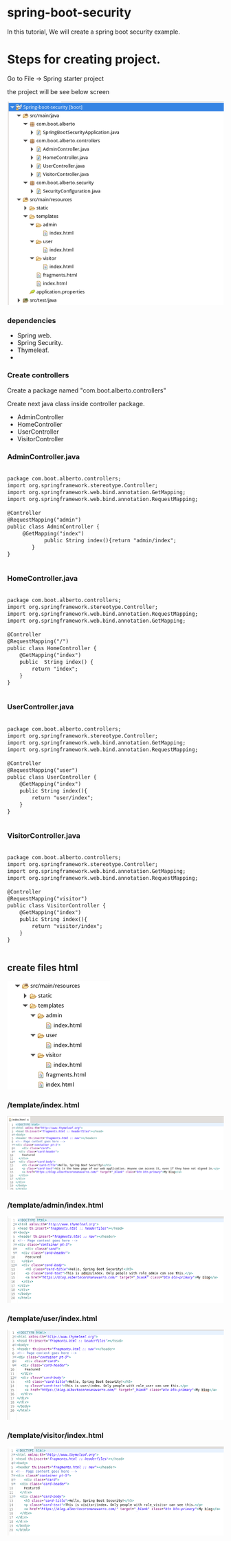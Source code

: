 # spring-boot-security
<p>In this tutorial, We will create a spring boot security example.</p>
<h1>Steps for creating project.</h1>
<p> Go to File -> Spring starter project</p>
<p>the project will be see below screen</p>

![security_01](Pictures/security_01.png)
<h3>dependencies</h3>
<ul>
 <li>Spring web.</li>
 <li>Spring Security.</li>
 <li>Thymeleaf.<li>
</ul>
<h3>Create controllers</h3>
<p>Create a package named "com.boot.alberto.controllers"</p>
<p>Create next java class inside controller package.</p>
<ul>
    <li>AdminController</li>
    <li>HomeController</li>
    <li>UserController</li>
    <li>VisitorController</li>
</ul>
<h3>AdminController.java</h3>



<pre>
    <code>
package com.boot.alberto.controllers;
import org.springframework.stereotype.Controller;
import org.springframework.web.bind.annotation.GetMapping;
import org.springframework.web.bind.annotation.RequestMapping;

@Controller
@RequestMapping("admin")
public class AdminController {
	 @GetMapping("index")
	 		public String index(){return "admin/index";
	    }
}
    </code>
</pre>

<h3>HomeController.java</h3>

<pre>
    <code>
package com.boot.alberto.controllers;
import org.springframework.stereotype.Controller;
import org.springframework.web.bind.annotation.RequestMapping;
import org.springframework.web.bind.annotation.GetMapping;

@Controller
@RequestMapping("/")
public class HomeController {
	@GetMapping("index")
	public  String index() {
		return "index";
	}	
}
    </code>
</pre>

<h3>UserController.java</h3>

<pre>
    <code>
package com.boot.alberto.controllers;
import org.springframework.stereotype.Controller;
import org.springframework.web.bind.annotation.GetMapping;
import org.springframework.web.bind.annotation.RequestMapping;

@Controller
@RequestMapping("user")
public class UserController {
	@GetMapping("index")
    public String index(){
        return "user/index";
    }
}
    </code>
</pre>

<h3>VisitorController.java</h3>


<pre>
    <code>
package com.boot.alberto.controllers;
import org.springframework.stereotype.Controller;
import org.springframework.web.bind.annotation.GetMapping;
import org.springframework.web.bind.annotation.RequestMapping;

@Controller
@RequestMapping("visitor")
public class VisitorController {	
	@GetMapping("index")
    public String index(){
        return "visitor/index";
    }
}
    </code>
</pre>

<h2>create files html</h2>

![security_02](Pictures/security_02.png)

<h3>/template/index.html</h3>

![security_03](Pictures/security_03.png)
<h3>/template/admin/index.html</h3>

![security_03](Pictures/security_04.png)
<h3>/template/user/index.html</h3>

![security_03](Pictures/security_05.png)
<h3>/template/visitor/index.html</h3>

![security_03](Pictures/security_06.png)


